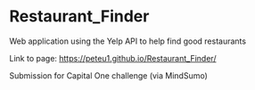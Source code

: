 # Restaurant_Finder
Web application using the Yelp API to help find good restaurants

Link to page: https://peteu1.github.io/Restaurant_Finder/

Submission for Capital One challenge (via MindSumo)
